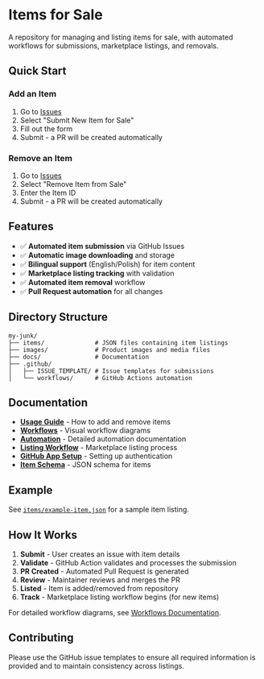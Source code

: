 # Items for Sale

A repository for managing and listing items for sale, with automated workflows for submissions, marketplace listings, and removals.

## Quick Start

### Add an Item
1. Go to [Issues](../../issues/new/choose)
2. Select "Submit New Item for Sale"
3. Fill out the form
4. Submit - a PR will be created automatically

### Remove an Item
1. Go to [Issues](../../issues/new/choose)
2. Select "Remove Item from Sale"
3. Enter the Item ID
4. Submit - a PR will be created automatically

## Features

- ✅ **Automated item submission** via GitHub Issues
- ✅ **Automatic image downloading** and storage
- ✅ **Bilingual support** (English/Polish) for item content
- ✅ **Marketplace listing tracking** with validation
- ✅ **Automated item removal** workflow
- ✅ **Pull Request automation** for all changes

## Directory Structure

```
my-junk/
├── items/              # JSON files containing item listings
├── images/             # Product images and media files
├── docs/               # Documentation
├── .github/
│   ├── ISSUE_TEMPLATE/ # Issue templates for submissions
│   └── workflows/      # GitHub Actions automation
```

## Documentation

- **[Usage Guide](docs/usage.md)** - How to add and remove items
- **[Workflows](docs/workflows.md)** - Visual workflow diagrams
- **[Automation](docs/automation.md)** - Detailed automation documentation
- **[Listing Workflow](docs/listing-workflow.md)** - Marketplace listing process
- **[GitHub App Setup](docs/github-app-setup.md)** - Setting up authentication
- **[Item Schema](docs/item-schema.json)** - JSON schema for items

## Example

See [`items/example-item.json`](items/example-item.json) for a sample item listing.

## How It Works

1. **Submit** - User creates an issue with item details
2. **Validate** - GitHub Action validates and processes the submission
3. **PR Created** - Automated Pull Request is generated
4. **Review** - Maintainer reviews and merges the PR
5. **Listed** - Item is added/removed from repository
6. **Track** - Marketplace listing workflow begins (for new items)

For detailed workflow diagrams, see [Workflows Documentation](docs/workflows.md).

## Contributing

Please use the GitHub issue templates to ensure all required information is provided and to maintain consistency across listings.
